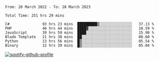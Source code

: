 <!--START_SECTION:waka-->

```text
From: 20 March 2022 - To: 28 March 2023

Total Time: 251 hrs 29 mins

C#               93 hrs 23 mins  █████████▒░░░░░░░░░░░░░░░   37.13 %
PHP              46 hrs 44 mins  ████▓░░░░░░░░░░░░░░░░░░░░   18.59 %
JavaScript       39 hrs 59 mins  ████░░░░░░░░░░░░░░░░░░░░░   15.90 %
Blade Template   21 hrs 38 mins  ██░░░░░░░░░░░░░░░░░░░░░░░   08.60 %
Python           13 hrs 56 mins  █▒░░░░░░░░░░░░░░░░░░░░░░░   05.54 %
Binary           12 hrs 39 mins  █▒░░░░░░░░░░░░░░░░░░░░░░░   05.04 %
```

<!--END_SECTION:waka-->
[![spotify-github-profile](https://spotify-github-profile.vercel.app/api/view?uid=c00zprrvy9xiloa9qnco3hmng&cover_image=true&theme=novatorem&show_offline=false&background_color=121212&bar_color=53b14f&bar_color_cover=false)](https://spotify-github-profile.vercel.app/api/view?uid=c00zprrvy9xiloa9qnco3hmng&redirect=true)
